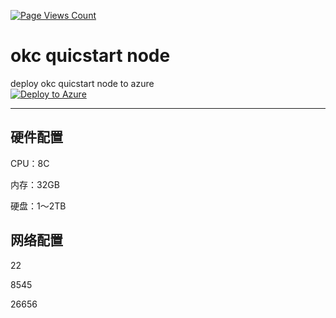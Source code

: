 [![Page Views Count](https://badges.toozhao.com/badges/01GSG3V8SAQJYN4RW7V32RC4NK/green.svg)](https://badges.toozhao.com/stats/01GSG3V8SAQJYN4RW7V32RC4NK "View Count")

# okc quicstart node

deploy okc quicstart node to azure <br>
[![Deploy to Azure](https://aka.ms/deploytoazurebutton)](https://portal.azure.com/#create/Microsoft.Template/uri/https%3A%2F%2Fraw.githubusercontent.com%2F0xMSDN%2Fbuidl-4okc%2Fmain%2Ftemplate.json)

---

## 硬件配置

CPU：8C

内存：32GB

硬盘：1～2TB

## 网络配置

22

8545

26656